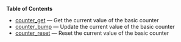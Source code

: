 **Table of Contents**

-   [counter\_get](/internals2/counter/function/counter-get.html) — Get
    the current value of the basic counter
-   [counter\_bump](/internals2/counter/function/counter-bump.html) —
    Update the current value of the basic counter
-   [counter\_reset](/internals2/counter/function/counter-reset.html) —
    Reset the current value of the basic counter
